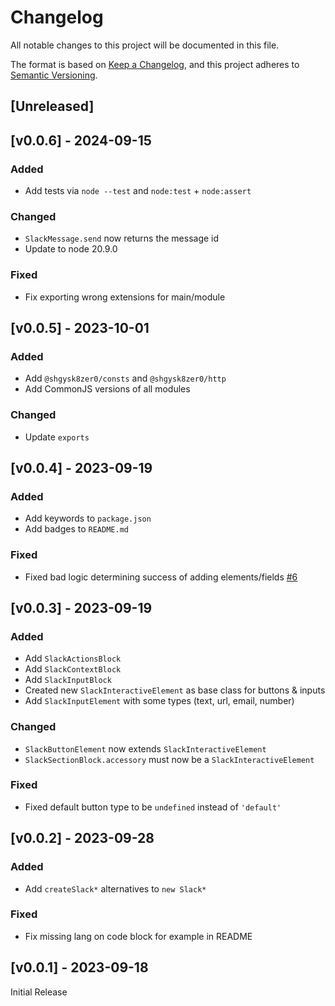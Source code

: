 # Changelog
All notable changes to this project will be documented in this file.

The format is based on [Keep a Changelog](https://keepachangelog.com/en/1.0.0/),
and this project adheres to [Semantic Versioning](https://semver.org/spec/v2.0.0.html).

## [Unreleased]

## [v0.0.6] - 2024-09-15

### Added
- Add tests via `node --test` and `node:test` + `node:assert`

### Changed
- `SlackMessage.send` now returns the message id
- Update to node 20.9.0

### Fixed
- Fix exporting wrong extensions for main/module

## [v0.0.5] - 2023-10-01

### Added
- Add `@shgysk8zer0/consts` and `@shgysk8zer0/http`
- Add CommonJS versions of all modules

### Changed
- Update `exports`

## [v0.0.4] - 2023-09-19

### Added
- Add keywords to `package.json`
- Add badges to `README.md`

### Fixed
- Fixed bad logic determining success of adding elements/fields [#6](https://github.com/shgysk8zer0/slack/issues/6
)

## [v0.0.3] - 2023-09-19

### Added
- Add `SlackActionsBlock`
- Add `SlackContextBlock`
- Add `SlackInputBlock`
- Created new `SlackInteractiveElement` as base class for buttons & inputs
- Add `SlackInputElement` with some types (text, url, email, number)

### Changed
- `SlackButtonElement` now extends `SlackInteractiveElement`
- `SlackSectionBlock.accessory` must now be a `SlackInteractiveElement`

### Fixed
- Fixed default button type to be `undefined` instead of `'default'`

## [v0.0.2] - 2023-09-28

### Added
- Add `createSlack*` alternatives to `new Slack*`

### Fixed
- Fix missing lang on code block for example in README

## [v0.0.1] - 2023-09-18

Initial Release
